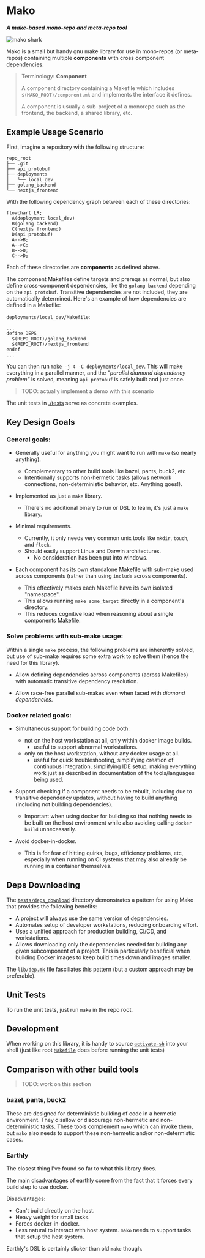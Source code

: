 
# Mako

***A make-based mono-repo and meta-repo tool***

![mako shark](https://upload.wikimedia.org/wikipedia/commons/6/69/Shortfin_mako_shark_%28Duane_Raver%29.png)

Mako is a small but handy gnu make library for use in mono-repos (or meta-repos)
containing multiple **components** with cross component dependencies.

> Terminology: **Component**
>
> A component directory containing a Makefile which includes
> `$(MAKO_ROOT)/component.mk` and implements the interface it defines.
>
> A component is usually a sub-project of a monorepo such as the frontend, the backend, a
> shared library, etc.


## Example Usage Scenario

First, imagine a repository with the following structure:
```
repo_root
├── .git
├── api_protobuf
├── deployments
│   └── local_dev
├── golang_backend
└── nextjs_frontend
```

With the following dependency graph between each of these directories:
```mermaid
flowchart LR;
  A(deployment local_dev)
  B(golang backend)
  C(nextjs frontend)
  D(api protobuf)
  A-->B;
  A-->C;
  B-->D;
  C-->D;
```

Each of these directories are **components** as defined above.

The component Makefiles define targets and prereqs as normal, but also define
cross-component dependencies, like the `golang backend` depending on the `api
protobuf`.  Transitive dependencies are not included, they are automatically
determined.  Here's an example of how dependencies are defined in a Makefile:

`deployments/local_dev/Makefile`:
```
...
define DEPS
  $(REPO_ROOT)/golang_backend
  $(REPO_ROOT)/nextjs_frontend
endef
...
```

You can then run `make -j 4 -C deployments/local_dev`.  This will make
everything in a parallel manner, and the *"parallel diamond dependency problem"*
is solved, meaning `api protobuf` is safely built and just once.

> TODO: actually implement a demo with this scenario

The unit tests in [./tests](./tests) serve as concrete examples.


## Key Design Goals

### General goals:

- Generally useful for anything you might want to run with `make` (so nearly
  anything).
  - Complementary to other build tools like bazel, pants, buck2, etc
  - Intentionally supports non-hermetic tasks (allows network connections,
    non-deterministic behavior, etc.  Anything goes!).

- Implemented as just a `make` library.
  - There's no additional binary to run or DSL to learn, it's just a `make`
    library.

- Minimal requirements.
  - Currently, it only needs very common unix tools like `mkdir`, `touch`, and
    `flock`.
  - Should easily support Linux and Darwin architectures.
    - No consideration has been put into windows.

- Each component has its own standalone Makefile with sub-make used across
  components (rather than using `include` across components).
  - This effectively makes each Makefile have its own isolated "namespace".
  - This allows running `make some_target` directly in a component's directory.
  - This reduces cognitive load when reasoning about a single components
    Makefile.

### Solve problems with sub-make usage:

Within a single `make` process, the following problems are inherently solved,
but use of sub-make requires some extra work to solve them (hence the need for
this library).

- Allow defining dependencies across components (across Makefiles) with
  automatic transitive dependency resolution.

- Allow race-free parallel sub-makes even when faced with *diamond
  dependencies*.

### Docker related goals:

- Simultaneous support for building code both:
  - not on the host workstation at all, only within docker image builds.
    - useful to support abnormal workstations.
  - only on the host workstation, without any docker usage at all.
    - useful for quick troubleshooting, simplifying creation of continuous
      integration, simplifying IDE setup, making everything work just as
      described in documentation of the tools/languages being used.

- Support checking if a component needs to be rebuilt, including due to
  transitive dependency updates, without having to build anything (including not
  building dependencies).
  - Important when using docker for building so that nothing needs to be built
    on the host environment while also avoiding calling `docker build`
    unnecessarily.

- Avoid docker-in-docker.
  - This is for fear of hitting quirks, bugs, efficiency problems, etc,
    especially when running on CI systems that may also already be running in a
    container themselves.

## Deps Downloading

The [`tests/deps_download`](./tests/deps_download) directory demonstrates a
pattern for using Mako that provides the following benefits:

- A project will always use the same version of dependencies.
- Automates setup of developer workstations, reducing onboarding effort.
- Uses a unified approach for production building, CI/CD, and workstations.
- Allows downloading only the dependencies needed for building any given
	subcomponent of a project.  This is particularly beneficial when building
	Docker images to keep build times down and images smaller.

The [`lib/dep.mk`](./lib/dep.mk) file fasciliates this pattern (but a custom
approach may be preferable).


## Unit Tests

To run the unit tests, just run `make` in the repo root.


## Development

When working on this library, it is handy to source
[`activate-sh`](./activate-sh) into your shell (just like root [`Makefile`](./Makefile)
does before running the unit tests)

## Comparison with other build tools

> TODO: work on this section

### bazel, pants, buck2

These are designed for deterministic building of code in a hermetic environment.
They disallow or discourage non-hermetic and non-deterministic tasks.
These tools complement `mako` which can invoke them, but `mako` also needs to support
these non-hermetic and/or non-determistic cases.

### Earthly

The closest thing I've found so far to what this library does.

The main disadvantages of earthly come from the fact that it forces every build step to use docker.

Disadvantages:
- Can't build directly on the host.
- Heavy weight for small tasks.
- Forces docker-in-docker.
- Less natural to interact with host system.  `mako` needs to support tasks
  that setup the host system.

Earthly's DSL is certainly slicker than old `make` though.

